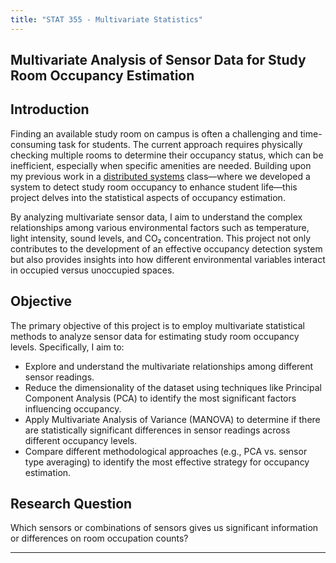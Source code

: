 ```yaml
---
title: "STAT 355 - Multivariate Statistics"
---
```


## Multivariate Analysis of Sensor Data for Study Room Occupancy Estimation

## Introduction

Finding an available study room on campus is often a challenging and time-consuming task for students. The current approach requires physically checking multiple rooms to determine their occupancy status, which can be inefficient, especially when specific amenities are needed. Building upon my previous work in a [distributed systems](https://www.youtube.com/watch?v=ddzFHo8DDM0) class—where we developed a system to detect study room occupancy to enhance student life—this project delves into the statistical aspects of occupancy estimation.

By analyzing multivariate sensor data, I aim to understand the complex relationships among various environmental factors such as temperature, light intensity, sound levels, and CO₂ concentration. This project not only contributes to the development of an effective occupancy detection system but also provides insights into how different environmental variables interact in occupied versus unoccupied spaces.

## Objective

The primary objective of this project is to employ multivariate statistical methods to analyze sensor data for estimating study room occupancy levels. Specifically, I aim to:

- Explore and understand the multivariate relationships among different sensor readings.
- Reduce the dimensionality of the dataset using techniques like Principal Component Analysis (PCA) to identify the most significant factors influencing occupancy.
- Apply Multivariate Analysis of Variance (MANOVA) to determine if there are statistically significant differences in sensor readings across different occupancy levels.
- Compare different methodological approaches (e.g., PCA vs. sensor type averaging) to identify the most effective strategy for occupancy estimation.

## Research Question

Which sensors or combinations of sensors gives us significant information or differences on room occupation counts?

---

